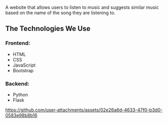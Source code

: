 A website that allows users to listen to music and suggests similar music based on the name of the song they are listening to.

## The Technologies We Use

### Frontend:
- HTML
- CSS
- JavaScript
- Bootstrap

### Backend:
- Python
- Flask

https://github.com/user-attachments/assets/02e26a6d-4633-47f0-b3d0-0583e98b8b16

